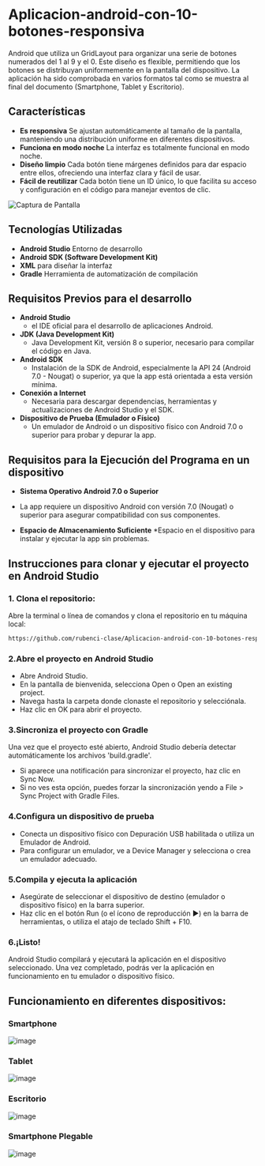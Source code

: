 # Aplicacion-android-con-10-botones-responsiva
Android que utiliza un GridLayout para organizar una serie de botones numerados del 1 al 9 y el 0. Este diseño es flexible, permitiendo que los botones se distribuyan uniformemente en la pantalla del dispositivo.
La aplicación ha sido comprobada en varios formatos tal como se muestra al final del documento (Smartphone, Tablet y Escritorio).

## Características
- **Es responsiva** Se ajustan automáticamente al tamaño de la pantalla, manteniendo una distribución uniforme en diferentes dispositivos.
- **Funciona en modo noche** La interfaz es totalmente funcional en modo noche.
- **Diseño limpio** Cada botón tiene márgenes definidos para dar espacio entre ellos, ofreciendo una interfaz clara y fácil de usar.
- **Fácil de reutilizar** Cada botón tiene un ID único, lo que facilita su acceso y configuración en el código para manejar eventos de clic.

![Captura de Pantalla](ruta/a/tu/captura.png)

## Tecnologías Utilizadas
- **Android Studio** Entorno de desarrollo
- **Android SDK (Software Development Kit)** 
- **XML** para diseñar la interfaz
- **Gradle** Herramienta de automatización de compilación

## Requisitos Previos para el desarrollo
- **Android Studio**
  * el IDE oficial para el desarrollo de aplicaciones Android.
- **JDK (Java Development Kit)**
  * Java Development Kit, versión 8 o superior, necesario para compilar el código en Java.
- **Android SDK**
  * Instalación de la SDK de Android, especialmente la API 24 (Android 7.0 - Nougat) o superior, ya que la app está orientada a esta versión mínima.
- **Conexión a Internet**
  * Necesaria para descargar dependencias, herramientas y actualizaciones de Android Studio y el SDK.
- **Dispositivo de Prueba (Emulador o Físico)**
  * Un emulador de Android o un dispositivo físico con Android 7.0 o superior para probar y depurar la app.

## Requisitos para la Ejecución del Programa en un dispositivo
- **Sistema Operativo Android 7.0 o Superior**
* La app requiere un dispositivo Android con versión 7.0 (Nougat) o superior para asegurar compatibilidad con sus componentes.
- **Espacio de Almacenamiento Suficiente**
*Espacio en el dispositivo para instalar y ejecutar la app sin problemas.

## Instrucciones para clonar y ejecutar el proyecto en Android Studio
### 1. Clona el repositorio:
Abre la terminal o línea de comandos y clona el repositorio en tu máquina local:
   ```bash
   https://github.com/rubenci-clase/Aplicacion-android-con-10-botones-responsiva.git
```
### 2.Abre el proyecto en Android Studio
* Abre Android Studio.
* En la pantalla de bienvenida, selecciona Open o Open an existing project.
* Navega hasta la carpeta donde clonaste el repositorio y selecciónala.
* Haz clic en OK para abrir el proyecto.

### 3.Sincroniza el proyecto con Gradle
Una vez que el proyecto esté abierto, Android Studio debería detectar automáticamente los archivos 'build.gradle'.
* Si aparece una notificación para sincronizar el proyecto, haz clic en Sync Now.
* Si no ves esta opción, puedes forzar la sincronización yendo a File > Sync Project with Gradle Files.

### 4.Configura un dispositivo de prueba
* Conecta un dispositivo físico con Depuración USB habilitada o utiliza un Emulador de Android.
* Para configurar un emulador, ve a Device Manager y selecciona o crea un emulador adecuado.

### 5.Compila y ejecuta la aplicación
* Asegúrate de seleccionar el dispositivo de destino (emulador o dispositivo físico) en la barra superior.
* Haz clic en el botón Run (o el ícono de reproducción ▶️) en la barra de herramientas, o utiliza el atajo de teclado Shift + F10.

### 6.¡Listo!
Android Studio compilará y ejecutará la aplicación en el dispositivo seleccionado. Una vez completado, podrás ver la aplicación en funcionamiento en tu emulador o dispositivo físico.

## Funcionamiento en diferentes dispositivos:
### **Smartphone**
![image](https://github.com/user-attachments/assets/96e4c809-fa8f-468c-adfd-a087c6661f71)

### **Tablet**
![image](https://github.com/user-attachments/assets/aea60296-4cd9-4dc2-b4a9-760cfd780977)

### **Escritorio**
![image](https://github.com/user-attachments/assets/645ae9fa-7c93-4d94-8ca0-fb90ff030a0e)

### **Smartphone Plegable**
![image](https://github.com/user-attachments/assets/8ea01290-b8b5-4806-b1b3-774832feb28c)

